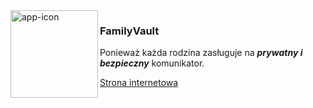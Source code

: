 <img width="140" alt="app-icon" src="https://github.com/user-attachments/assets/a7902124-c843-4f82-a3d4-945124666dbb" align="left" />

### FamilyVault
Ponieważ każda rodzina zasługuje na **_prywatny i bezpieczny_** komunikator.

[Strona internetowa](https://aleks-2.mat.umk.pl/pz2024/zesp01/)
